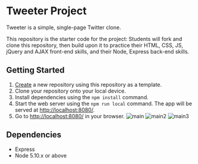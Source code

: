 # Tweeter Project

Tweeter is a simple, single-page Twitter clone.

This repository is the starter code for the project: Students will fork and clone this repository, then build upon it to practice their HTML, CSS, JS, jQuery and AJAX front-end skills, and their Node, Express back-end skills.

## Getting Started

1. [Create](https://docs.github.com/en/repositories/creating-and-managing-repositories/creating-a-repository-from-a-template) a new repository using this repository as a template.
2. Clone your repository onto your local device.
3. Install dependencies using the `npm install` command.
3. Start the web server using the `npm run local` command. The app will be served at <http://localhost:8080/>.
4. Go to <http://localhost:8080/> in your browser.
![main](https://github.com/MahdiTeimourii/tweeter/assets/121985665/c4b3ac54-fee6-4757-9cdf-a5055374526b)
![main2](https://github.com/MahdiTeimourii/tweeter/assets/121985665/39b7545e-4099-48e9-b9a0-ccc4e775f1c8)
![main3](https://github.com/MahdiTeimourii/tweeter/assets/121985665/23c04953-84c2-4293-977f-5442e07466a3)

## Dependencies

- Express
- Node 5.10.x or above
